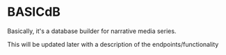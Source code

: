 # BASICdB
Basically, it's a database builder for narrative media series.

This will be updated later with a description of the endpoints/functionality
